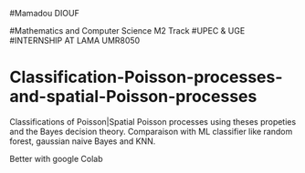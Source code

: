 #Mamadou DIOUF

#Mathematics and Computer Science M2 Track
#UPEC & UGE
#INTERNSHIP AT LAMA UMR8050


# Classification-Poisson-processes-and-spatial-Poisson-processes
Classifications of Poisson|Spatial Poisson processes using theses propeties and the Bayes decision theory. Comparaison with ML classifier like random forest, gaussian naive Bayes and KNN.

Better with google Colab

